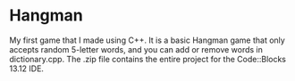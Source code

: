 # Hangman
My first game that I made using C++. It is a basic Hangman game that only accepts random 5-letter words, and you can add or remove words in dictionary.cpp. The .zip file contains the entire project for the Code::Blocks 13.12 IDE.
